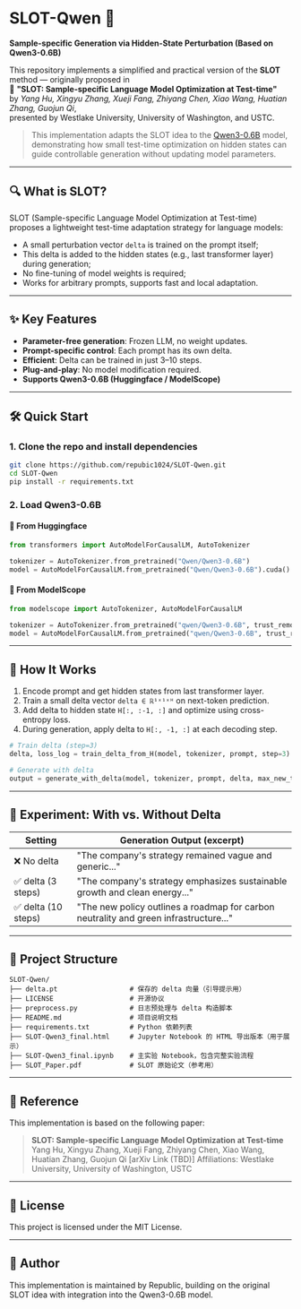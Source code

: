 

# SLOT-Qwen 🚀  
**Sample-specific Generation via Hidden-State Perturbation (Based on Qwen3-0.6B)**

This repository implements a simplified and practical version of the **SLOT** method — originally proposed in  
📄 **"SLOT: Sample-specific Language Model Optimization at Test-time"**  
by *Yang Hu, Xingyu Zhang, Xueji Fang, Zhiyang Chen, Xiao Wang, Huatian Zhang, Guojun Qi*,  
presented by Westlake University, University of Washington, and USTC.

> This implementation adapts the SLOT idea to the [Qwen3-0.6B](https://huggingface.co/Qwen/Qwen3-0.6B) model, demonstrating how small test-time optimization on hidden states can guide controllable generation without updating model parameters.

---

## 🔍 What is SLOT?

SLOT (Sample-specific Language Model Optimization at Test-time) proposes a lightweight test-time adaptation strategy for language models:

- A small perturbation vector `delta` is trained on the prompt itself;
- This delta is added to the hidden states (e.g., last transformer layer) during generation;
- No fine-tuning of model weights is required;
- Works for arbitrary prompts, supports fast and local adaptation.

---

## ✨ Key Features

- **Parameter-free generation**: Frozen LLM, no weight updates.
- **Prompt-specific control**: Each prompt has its own delta.
- **Efficient**: Delta can be trained in just 3–10 steps.
- **Plug-and-play**: No model modification required.
- **Supports Qwen3-0.6B (Huggingface / ModelScope)**

---

## 🛠️ Quick Start

### 1. Clone the repo and install dependencies
```bash
git clone https://github.com/repubic1024/SLOT-Qwen.git
cd SLOT-Qwen
pip install -r requirements.txt
```

### 2. Load Qwen3-0.6B

#### 🔹 From Huggingface

```python
from transformers import AutoModelForCausalLM, AutoTokenizer

tokenizer = AutoTokenizer.from_pretrained("Qwen/Qwen3-0.6B")
model = AutoModelForCausalLM.from_pretrained("Qwen/Qwen3-0.6B").cuda()
```

#### 🔹 From ModelScope

```python
from modelscope import AutoTokenizer, AutoModelForCausalLM

tokenizer = AutoTokenizer.from_pretrained("qwen/Qwen3-0.6B", trust_remote_code=True)
model = AutoModelForCausalLM.from_pretrained("qwen/Qwen3-0.6B", trust_remote_code=True).cuda()
```

---

## 🚀 How It Works

1. Encode prompt and get hidden states from last transformer layer.
2. Train a small delta vector `delta ∈ ℝ¹ˣ¹ˣᴴ` on next-token prediction.
3. Add delta to hidden state `H[:, :-1, :]` and optimize using cross-entropy loss.
4. During generation, apply delta to `H[:, -1, :]` at each decoding step.

```python
# Train delta (step=3)
delta, loss_log = train_delta_from_H(model, tokenizer, prompt, step=3)

# Generate with delta
output = generate_with_delta(model, tokenizer, prompt, delta, max_new_tokens=200)
```

---

## 🔬 Experiment: With vs. Without Delta

| Setting            | Generation Output (excerpt)                                                           |
| ------------------ | ------------------------------------------------------------------------------------- |
| ❌ No delta         | "The company's strategy remained vague and generic..."                                |
| ✅ delta (3 steps)  | "The company's strategy emphasizes sustainable growth and clean energy..."            |
| ✅ delta (10 steps) | "The new policy outlines a roadmap for carbon neutrality and green infrastructure..." |

---

## 📂 Project Structure

```
SLOT-Qwen/
├── delta.pt                  # 保存的 delta 向量（引导提示用）
├── LICENSE                   # 开源协议
├── preprocess.py             # 日志预处理与 delta 构造脚本
├── README.md                 # 项目说明文档
├── requirements.txt          # Python 依赖列表
├── SLOT-Qwen3_final.html     # Jupyter Notebook 的 HTML 导出版本（用于展示）
├── SLOT-Qwen3_final.ipynb    # 主实验 Notebook，包含完整实验流程
├── SLOT_Paper.pdf            # SLOT 原始论文（参考用）

```

---

## 📄 Reference

This implementation is based on the following paper:

> **SLOT: Sample-specific Language Model Optimization at Test-time**
> Yang Hu, Xingyu Zhang, Xueji Fang, Zhiyang Chen, Xiao Wang, Huatian Zhang, Guojun Qi
> \[arXiv Link (TBD)]
> Affiliations: Westlake University, University of Washington, USTC

---

## 📄 License

This project is licensed under the MIT License.

---

## 👤 Author

This implementation is maintained by Republic, building on the original SLOT idea with integration into the Qwen3-0.6B model.



